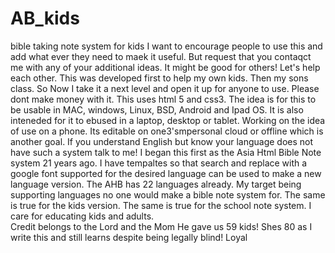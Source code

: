 # AB_kids
bible taking note system for kids
I want to encourage people to use this and add what ever they need to maek it useful.  But request that you contaqct me with any of your additional ideas.  It might be good for others!  Let's help each other.
This was developed first to help my own kids.  Then my sons class.  So Now I take it a next level  and open it up for anyone to use.  Please dont  make money with it. 
This uses html 5 and css3.  The idea is for this to be usable in MAC, windows, Linux, BSD, Android and Ipad OS.  It is also inteneded for it to ebused in a laptop, desktop or tablet.  Working on the idea of use on a phone.  Its editable on one3'smpersonal cloud or offline which is another goal.
If you understand English but know your language does not have such a system talk to me!  I began this first as the Asia Html Bible Note system 21 years ago.  I have tempaltes so that search and replace with a google font supported for the desired language can be used to make a new language version.  The  AHB has 22 languages already.  My target being supporting languages no one would make a bible note system for.  The same is true for the kids version.  The same is true for the school note system.  I care for educating kids and adults.  
Credit belongs to the Lord and the Mom He gave us 59 kids!  Shes 80 as I write this and still learns despite being legally blind!
Loyal
